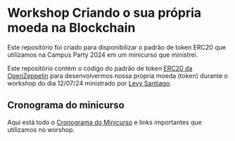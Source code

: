 # Workshop Criando o sua própria moeda na Blockchain

Este repositório foi criado para disponibilizar o padrão de token ERC20 que utilizamos na Campus Party 2024 em um minicurso que ministrei.

Este repositório contém o código do padrão de token [ERC20 da OpenZeppelin](https://github.com/OpenZeppelin/openzeppelin-contracts) para desenvolvermos nossa própria moeda (token) durante o workshop do dia 12/07/24 ministrado por [Levy Santiago](https://github.com/levysantiago).


## Cronograma do minicurso

Aqui está todo o [Cronograma do Minicurso](https://rural-coconut-c20.notion.site/Programa-o-Minicurso-Criando-sua-pr-pria-moeda-na-Blockchain-cb10bff2d0524e89a9382f2e524c9d9a?pvs=4) e links importantes que utilizamos no worshop.
